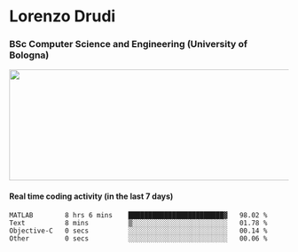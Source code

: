 # Lorenzo Drudi
### BSc Computer Science and Engineering (University of Bologna)

<img src="https://github-readme-stats-lorenzodrudi.vercel.app/api?username=LorenzoDrudi&count_private=true&show_icons=true&theme=gruvbox" height=200px width=550px>

<!---Use wakatime plugins to track the coding time--->
#### Real time coding activity (in the last 7 days)
<!--START_SECTION:waka-->

```text
MATLAB        8 hrs 6 mins    ████████████████████████▓   98.02 %
Text          8 mins          ▒░░░░░░░░░░░░░░░░░░░░░░░░   01.78 %
Objective-C   0 secs          ░░░░░░░░░░░░░░░░░░░░░░░░░   00.14 %
Other         0 secs          ░░░░░░░░░░░░░░░░░░░░░░░░░   00.06 %
```

<!--END_SECTION:waka-->
